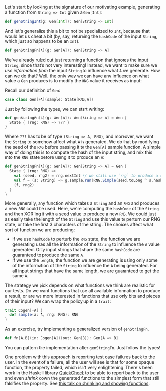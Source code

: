 Let's start by looking at the signature of our motivating example, generating a function from `String => Int` given
a `Gen[Int]`:

~~~ Scala
def genStringInt(g: Gen[Int]): Gen[String => Int]
~~~

And let's generalize this a bit to not be specialized to `Int`, because that would let us cheat a bit (by, say,
returning the `hashCode` of the input `String`, which just so happens to be an `Int`).

~~~ Scala
def genStringFn[A](g: Gen[A]): Gen[String => A]
~~~

We've already ruled out just returning a function that ignores the input `String`, since that's not very interesting!
Instead, we want to make sure we _use information from_ the input `String` to influence what `A` we generate. How can we
do that? Well, the only way we can have any influence on what value a `Gen` produces is to modify the `RNG` value it
receives as input:

Recall our definition of `Gen`:

~~~ Scala
case class Gen[+A](sample: State[RNG,A])
~~~

Just by following the types, we can start writing:

~~~ Scala
def genStringFn[A](g: Gen[A]): Gen[String => A] = Gen {
  State { (rng: RNG) => ??? }
}
~~~

Where `???` has to be of type `(String => A, RNG)`, and moreover, we want the `String` to somehow affect what `A` is
generated. We do that by modifying the seed of the `RNG` before passing it to the `Gen[A]` sample function. A simple way
of doing this is to compute the hash of the input string, and mix this into the `RNG` state before using it to produce
an `A`:

~~~ Scala
def genStringFn[A](g: Gen[A]): Gen[String => A] = Gen {
  State { (rng: RNG) =>
    val (seed, rng2) = rng.nextInt // we still use `rng` to produce a seed, so we get a new function each time
    val f = (s: String) => g.sample.run(RNG.Simple(seed.toLong ^ s.hashCode.toLong))._1
    (f, rng2)
  }
}
~~~

More generally, any function which takes a `String` and an `RNG` and produces a new `RNG` could be used. Here, we're
computing the `hashCode` of the `String` and then XOR'ing it with a seed value to produce a new `RNG`. We could just as
easily take the length of the `String` and use this value to perturn our RNG state, or take the first 3 characters of
the string. The choices affect what sort of function we are producing:

* If we use `hashCode` to perturb the `RNG` state, the function we are generating uses all the information of
  the `String` to influence the `A` value generated. Only input strings that share the same `hashCode` are guaranteed to
  produce the same `A`.
* If we use the `length`, the function we are generating is using only some of the information of the `String` to
  influence the `A` being generated. For all input strings that have the same length, we are guaranteed to get the
  same `A`.

The strategy we pick depends on what functions we think are realistic for our tests. Do we want functions that use all
available information to produce a result, or are we more interested in functions that use only bits and pieces of their
input? We can wrap the policy up in a `trait`:

~~~ Scala
trait Cogen[-A] {
  def sample(a: A, rng: RNG): RNG
}
~~~

As an exercise, try implementing a generalized version of `genStringFn`.

~~~ Scala
def fn[A,B](in: Cogen[A])(out: Gen[B]): Gen[A => B]
~~~

You can pattern the implementation after `genStringFn`. Just follow the types!

One problem with this approach is reporting test case failures back to the user. In the event of a failure, all the user
will see is that for some opaque function, the property failed, which isn't very enlightening. There's been work in the
Haskell library [QuickCheck](http://www.cse.chalmers.se/~rjmh/QuickCheck/manual.html) to be able to report back to the
user and even _shrink_ down the generated functions to the simplest form that still falsifies the property.
See [this talk on shrinking and showing functions](https://www.youtube.com/watch?v=CH8UQJiv9Q4).
